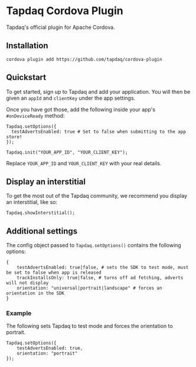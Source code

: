 # Tapdaq Cordova Plugin

Tapdaq's official plugin for Apache Cordova.

## Installation

    cordova plugin add https://github.com/tapdaq/cordova-plugin 
    
## Quickstart
    
To get started, sign up to Tapdaq and add your application. 
You will then be given an `appId` and `clientKey` under the app settings.
    
Once you have got those, add the following inside your app's `#onDeviceReady` method:
    
    Tapdaq.setOptions({ 
      testAdvertsEnabled: true # Set to false when submitting to the app store!
    });

    Tapdaq.init("YOUR_APP_ID", "YOUR_CLIENT_KEY");
    
Replace `YOUR_APP_ID` and `YOUR_CLIENT_KEY` with your real details.

## Display an interstitial

To get the most out of the Tapdaq community, we recommend you display an interstitial, like so:

    Tapdaq.showInterstitial();
    
## Additional settings

The config object passed to `Tapdaq.setOptions()` contains the following options:

    {
        testAdvertsEnabled: true|false, # sets the SDK to test mode, must be set to false when app is released
        trackInstallsOnly: true|false, # turns off ad fetching, adverts will not display
        orientation: "universal|portrait|landscape" # forces an orientation in the SDK
    }
        
### Example

The following sets Tapdaq to test mode and forces the orientation to portrait.
    
    Tapdaq.setOptions({
        testAdvertsEnabled: true,
        orientation: "portrait"
    });
